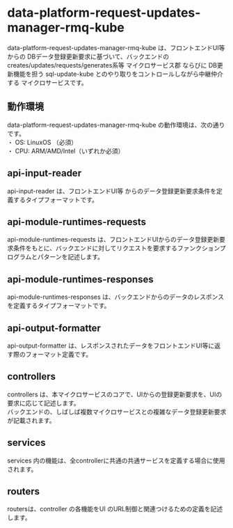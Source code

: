 # data-platform-request-updates-manager-rmq-kube
data-platform-request-updates-manager-rmq-kube は、フロントエンドUI等 からの DBデータ登録更新要求に基づいて、バックエンドのcreates/updates/requests/generates系等 マイクロサービス郡 ならびに DB更新機能を担う sql-update-kube とのやり取りをコントロールしながら中継仲介する マイクロサービスです。  

## 動作環境
data-platform-request-updates-manager-rmq-kube の動作環境は、次の通りです。  
・ OS: LinuxOS （必須）  
・ CPU: ARM/AMD/Intel（いずれか必須）  

## api-input-reader
api-input-reader は、フロントエンドUI等 からのデータ登録更新要求条件を定義するタイプフォーマットです。  

## api-module-runtimes-requests
api-module-runtimes-requests は、フロントエンドUIからのデータ登録更新要求条件をもとに、バックエンドに対してリクエストを要求するファンクションプログラムとパターンを記述します。  

## api-module-runtimes-responses
api-module-runtimes-responses は、バックエンドからのデータのレスポンスを定義するタイプフォーマットです。  

## api-output-formatter
api-output-formatter は、レスポンスされたデータをフロントエンドUI等に返す際のフォーマット定義です。

## controllers
controllers は、本マイクロサービスのコアで、UIからの登録更新要求を、UIの要求に応じて記述します。  
バックエンドの、しばしば複数マイクロサービスとの複雑なデータ登録更新要求が記載されます。　　

## services
services 内の機能は、全controllerに共通の共通サービスを定義する場合に使用されます。  

## routers
routersは、controller の各機能をUI のURL制御と関連つけるための定義を記述します。  